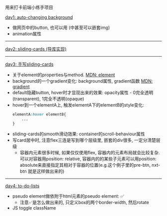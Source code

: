 用来打卡前端小练手项目

[day1: auto-changing background](./Day1/index.html)
+ 做网页中的button, 也可以用<a> (<a>中甚至可以嵌套img)
+ animation属性

---

[day2: sliding-cards (导库实现)](./Day2/index.html)

---

[day3: 手写sliding-cards](./Day3/index.html)
+ 关于element的properties与method. [MDN: element](https://developer.mozilla.org/en-US/docs/Web/API/Element)
+ background的一个gradient变化: background属性, gradient函数 [MDN: gradient](https://developer.mozilla.org/en-US/docs/Web/CSS/gradient)
+ default隐藏button, hover时才显现出来的效果: opacity属性 - 0完全透明(transparent), 1完全不透明(opaque)
+ hover到一个elementA上, 触发elementA下的elementB的style变化: 
    ```css
    elementA:hover elementB{
        ...
    }
    ```
+ sliding-cards的smooth滑动效果: container的scroll-behaviour属性
+ 写card居中时, 注意flex三连是写到哪个层级里, 嵌套的div很多, 一定分清楚层级
  + 容器内元素很多时候, 如果仅仅使用flex, 容器内的元素布局就会比较复杂.  可以对容器用position: relative, 容器内的的某些子元素可以用position: absolute来直接指定其相对于容器的位置(e.g.这个例子里的pre-btn, nxt-btn 就是这样做出来的)

---
[day4: to-do-lists](./Day4/index.html)
+ pseudo element做依附于html元素的pseudo element: ✅
  + 注意✅是怎么做出来的, 只定义box的两个border-width, 然后rotate
+ JS toggle className
